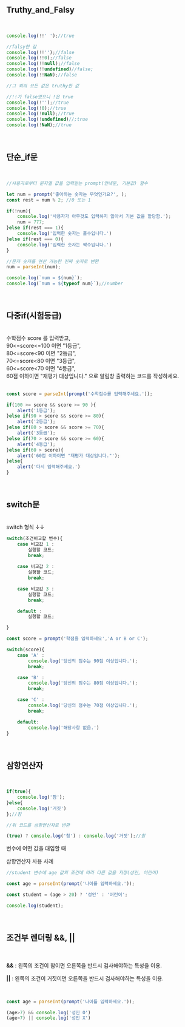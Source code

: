 ## __Truthy_and_Falsy__

<br>

```js
console.log(!!' ');//true

//falsy한 값
console.log(!!'');//false
console.log(!!0);//false
console.log(!!null);//false
console.log(!!undefined)//false;
console.log(!!NaN);//false

//그 외의 모든 값은 truthy한 값

//!!가 false였으니 !은 true
console.log(!'');//true
console.log(!0);//true
console.log(!null);//true
console.log(!undefined)//;true
console.log(!NaN);//true
```
<br>

## __단순_if문__

<br>

```js
//사용자로부터 문자열 값을 입력받는 prompt(안내문, 기본값) 함수

let num = prompt('좋아하는 숫자는 무엇인가요?', );
const rest = num % 2; //0 또는 1

if(!num){
    console.log('사용자가 아무것도 입력하지 않아서 기본 값을 할당함.');
    num = 777;
}else if(rest === 1){
    console.log('입력한 숫자는 홀수입니다.')
}else if(rest === 0){
    console.log('입력한 숫자는 짝수입니다.')
}

//문자 숫자를 연산 가능한 진짜 숫자로 변환
num = parseInt(num);

console.log(`num = ${num}`);
console.log(`num = ${typeof num}`);//number
```

<br>

## __다중if(시험등급)__

<br>
수학점수 score 를 입력받고,<br>
90<=score<=100  이면 "1등급",<br>
80<=score<90  이면 "2등급",<br>
70<=score<80  이면 "3등급",<br>
60<=score<70  이면 "4등급",<br>
60점 이하이면 "재평가 대상입니다." 으로 알림창 출력하는 코드를 작성하세요.

<br>
<br>

```js
const score = parseInt(prompt('수학점수를 입력해주세요.'));

if(100 >= score && score >= 90 ){
    alert('1등급');
}else if(90 > score && score >= 80){
    alert('2등급');
}else if(80 > score && score >= 70){
    alert('3등급');
}else if(70 > score && score >= 60){
    alert('4등급');
}else if(60 > score){
    alert('60점 이하이면 "재평가 대상입니다."');
}else{
    alert('다시 입력해주세요.')
}
```

<br>

## __switch문__

<br>
switch 형식 ↓↓

<br>

```js
switch(조건비교할 변수){
    case 비교값 1 : 
        실행할 코드;
        break;
    
    case 비교값 2 : 
        실행할 코드;
        break;

    case 비교값 3 : 
        실행할 코드;
        break;

    default : 
        실행할 코드;

}
```
```js
const score = prompt('학점을 입력하세요','A or B or C');

switch(score){
    case 'A' :
        console.log('당신의 점수는 90점 이상입니다.');
        break;

    case 'B' :
        console.log('당신의 점수는 80점 이상입니다.');
        break;

    case 'C' :
        console.log('당신의 점수는 70점 이상입니다.');
        break;

    default:
        console.log('해당사항 없음.')
}
```

<br>

## __삼항연산자__

<br>

```js
if(true){
    console.log('참');
}else{
    console.log('거짓')
};//참

//위 코드를 삼항연산자로 변환

(true) ? console.log('참') : console.log('거짓');//참
```

변수에 어떤 값을 대입할 때 

삼항연산자 사용 사례

```js
//student 변수에 age 값의 조건에 따라 다른 값을 저장(성인, 어린이)

const age = parseInt(prompt('나이를 입력하세요.'));

const student = (age > 20) ? '성인' : '어린이';

console.log(student);
```

<br>

## __조건부 렌더링 &&, ||__

<br>

__&&__ : 왼쪽의 조건이 참이면 오른쪽을 반드시 검사해야하는 특성을 이용.

__||__ : 왼쪽의 조건이 거짓이면 오른쪽을 반드시 검사해야하는 특성을 이용.

<br>

```js
const age = parseInt(prompt('나이를 입력하세요.'));

(age>7) && console.log('성인 O')
(age>7) || console.log('성인 X')
```